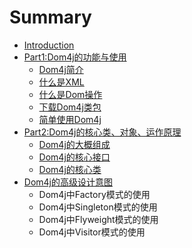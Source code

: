 # Summary

* [Introduction](README.md)
* [Part1:Dom4j的功能与使用](chapter1.md)
  * [Dom4j简介](chapter1/dom4jjian-jie.md)
  * [什么是XML](shi-yao-shi-xml.md)
  * [什么是Dom操作](chapter1/shi-yao-shi-dom-cao-zuo.md)
  * [下载Dom4j类包](chapter1/ru-he-li-yong-dom4j-bian-cheng.md)
  * [简单使用Dom4j](chapter1/jian-dan-shi-yong-dom4j.md)
* [Part2:Dom4j的核心类、对象、运作原理](part2dom4jde-he-xin-lei-3001-dui-xiang-3001-yun-zuo-yuan-li.md)
  * [Dom4j的大概组成](dom4jde-da-gai-zu-cheng.md)
  * [Dom4j的核心接口](dom4jde-he-xin-lei.md)
  * [Dom4j的核心类](dom4jru-he-yun-zuo.md)
* [Dom4j的高级设计意图](dom4jde-gao-ji-she-ji-yi-tu.md)
  * Dom4j中Factory模式的使用
  * Dom4j中Singleton模式的使用
  * Dom4j中Flyweight模式的使用
  * Dom4j中Visitor模式的使用

